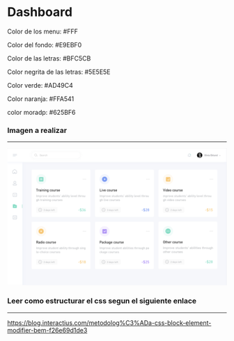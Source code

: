 # Dashboard


Color de los menu: #FFF

Color del fondo: #E9EBF0

Color de las letras: #BFC5CB

Color negrita de las letras: #5E5E5E

Color verde: #AD49C4

Color naranja: #FFA541

color moradp: #625BF6

### Imagen a realizar
---
![Image a realizar](./images/todo.png)

### Leer como estructurar el css segun el siguiente enlace
---

https://blog.interactius.com/metodolog%C3%ADa-css-block-element-modifier-bem-f26e69d1de3